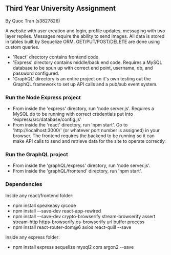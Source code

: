 ## Third Year University Assignment
By Quoc Tran (s3827826)

A website with user creation and login, profile updates, messaging with two layer replies. Messages require the ability to send images. All data is stored in tables built by Sequelize ORM. GET/PUT/POST/DELETE are done using custom queries.

- 'React' directory contains frontend code.
- 'Express' directory contains middle/back end code. Requires a MySQL database to be spun up with correct end point, username, db, and password configured.
- 'GraphQL' directory is an entire project on it's own testing out the GraphQL framework to set up API calls and a pub/sub event system.

### Run the Node Express project
- From inside the 'express' directory, run 'node server.js'. Requires a MySQL db to be running with correct credentials put into 'express/src/database/config.js'
- From inside the 'react' directory, run 'npm start'. Go to 'http://localhost:3000/' (or whatever port number is assigned) in your browser. The frontend requires the backend to be running so it can make API calls to send and retrieve data for the site to operate correctly.

### Run the GraphQL project
- From inside the 'graphQL/express' directory, run 'node server.js'.
- From inside the 'graphQL/frontend' directory, run 'npm start'.

### Dependencies
Inside any react/frontend folder:
- npm install speakeasy qrcode
- npm install --save-dev react-app-rewired   
- npm install --save-dev crypto-browserify stream-browserify assert stream-http https-browserify os-browserify url buffer process
- npm install react-router-dom@6 axios react-quill --save 

Inside any express folder:
- npm install express sequelize mysql2 cors argon2 --save 
